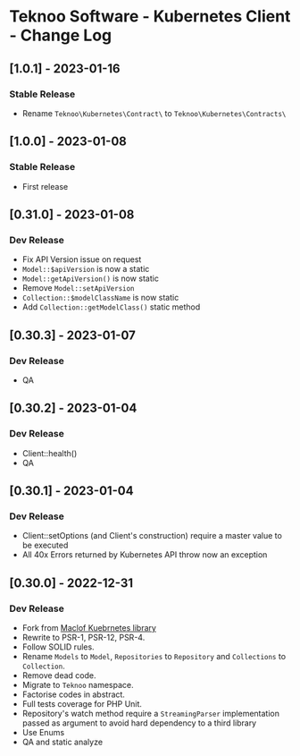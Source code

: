 # Teknoo Software - Kubernetes Client - Change Log

## [1.0.1] - 2023-01-16
### Stable Release
- Rename `Teknoo\Kubernetes\Contract\` to `Teknoo\Kubernetes\Contracts\`

## [1.0.0] - 2023-01-08
### Stable Release
- First release

## [0.31.0] - 2023-01-08
### Dev Release
- Fix API Version issue on request
- `Model::$apiVersion` is now a static
- `Model::getApiVersion()` is now static
- Remove `Model::setApiVersion`
- `Collection::$modelClassName` is now static
- Add `Collection::getModelClass()` static method

## [0.30.3] - 2023-01-07
### Dev Release
- QA

## [0.30.2] - 2023-01-04
### Dev Release
- Client::health()
- QA

## [0.30.1] - 2023-01-04
### Dev Release
- Client::setOptions (and Client's construction) require a master value to be executed
- All 40x Errors returned by Kubernetes API throw now an exception  

## [0.30.0] - 2022-12-31
### Dev Release
- Fork from [Maclof Kuebrnetes library](https://github.com/maclof/kubernetes-client)
- Rewrite to PSR-1, PSR-12, PSR-4.
- Follow SOLID rules.
- Rename `Models` to `Model`, `Repositories` to `Repository` and `Collections` to `Collection`.
- Remove dead code.
- Migrate to `Teknoo` namespace.
- Factorise codes in abstract.
- Full tests coverage for PHP Unit.
- Repository's watch method require a `StreamingParser` implementation passed as argument to avoid hard dependency to 
  a third library
- Use Enums
- QA and static analyze